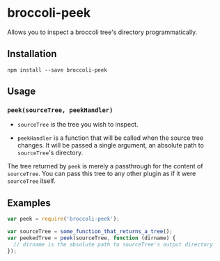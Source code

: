 broccoli-peek
=============

Allows you to inspect a broccoli tree's directory programmatically.

## Installation

```
npm install --save broccoli-peek
```

## Usage

### `peek(sourceTree, peekHandler)`

* `sourceTree` is the tree you wish to inspect.

* `peekHandler` is a function that will be called when the source tree changes. It will be passed a single argument, an absolute path to `sourceTree`'s directory.

The tree returned by `peek` is merely a passthrough for the content of `sourceTree`. You can pass this tree to any other plugin as if it were `sourceTree` itself.


## Examples

```js
var peek = require('broccoli-peek');

var sourceTree = some_function_that_returns_a_tree();
var peekedTree = peek(sourceTree, function (dirname) {
  // dirname is the absolute path to sourceTree's output directory
});
```
